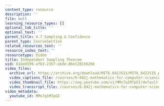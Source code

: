 ```yaml
---
content_type: resource
description: ''
file: null
learning_resource_types: []
optional_tab_title: ''
optional_text: ''
parent_title: 4.7 Sampling & Confidence
parent_type: CourseSection
related_resources_text: ''
resource_index_text: ''
resourcetype: Video
title: Independent Sampling Theorem
uid: 616dd599-af63-2357-ebde-8be128156266
video_files:
  archive_url: https://archive.org/download/MIT6.042JS15/MIT6_042JS15_pairwisesample_video_ipod.mp4
  video_captions_file: /courses/6-042j-mathematics-for-computer-science-spring-2015/ef3c0f10ccdd58618ab91134326164a3_MMn7q1M7pGI.vtt
  video_thumbnail_file: https://img.youtube.com/vi/MMn7q1M7pGI/default.jpg
  video_transcript_file: /courses/6-042j-mathematics-for-computer-science-spring-2015/2eea20f8fd73b464dd8af4a81f8171e2_MMn7q1M7pGI.pdf
video_metadata:
  youtube_id: MMn7q1M7pGI
---
```

